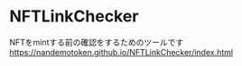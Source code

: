 # NFTLinkChecker
NFTをmintする前の確認をするためのツールです
https://nandemotoken.github.io/NFTLinkChecker/index.html
